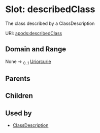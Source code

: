 
# Slot: describedClass

The class described by a ClassDescription

URI: [apods:describedClass](https://activitypods.org/ns/core#describedClass)


## Domain and Range

None &#8594;  <sub>0..1</sub> [Uriorcurie](types/Uriorcurie.md)

## Parents


## Children


## Used by

 * [ClassDescription](ClassDescription.md)
